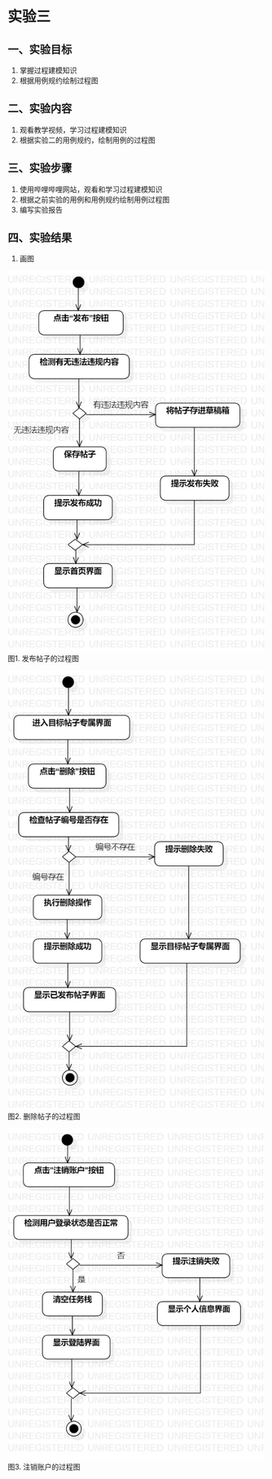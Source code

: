 # 实验三

## 一、实验目标

1. 掌握过程建模知识
2. 根据用例规约绘制过程图

## 二、实验内容

1. 观看教学视频，学习过程建模知识
2. 根据实验二的用例规约，绘制用例的过程图


## 三、实验步骤

1. 使用哔哩哔哩网站，观看和学习过程建模知识
2. 根据之前实验的用例和用例规约绘制用例过程图
3. 编写实验报告

## 四、实验结果
1. 画图  

![发布帖子的过程图](./postnote.jpg)  
图1. 发布帖子的过程图  
  
![删除帖子的过程图](./deleteanote.jpg)  
图2. 删除帖子的过程图  
  
![注销账户的过程图](./logoffaaccount.jpg)  
图3. 注销账户的过程图
